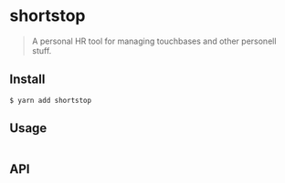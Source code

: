 # shortstop

> A personal HR tool for managing touchbases and other personell stuff.


## Install

```
$ yarn add shortstop
```


## Usage

```js

```


## API
